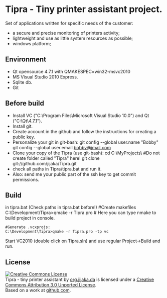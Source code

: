 Tipra - Tiny printer assistant project.
=============
Set of applications written for specific needs of the customer: 

* a secure and precise monitoring of printers activity;
* lightweight and use as little system resources as possible;
* windows platform;

Environment
-------
* Qt opensource 4.7.1 with QMAKESPEC=win32-msvc2010
* MS Visual Studio 2010 Express.
* Sqlite db.
* Git
 
Before build
-------
* Install VC ("C:\Program Files\Microsoft Visual Studio 10.0") and Qt ("C:\Qt\4.7.1").
* Install git.
* Create account in the github and follow the instructions for creating a public key.
* Personalize your git in git-bash: 
		git config --global user.name "Bobby"
		git config --global user.email bobby@jmail.com
* Clone your copy of the Tipra (use git-bash):
		cd C:\MyProjects\ #Do not create folder called "Tipra" here!
		git clone git://github.com/jijaka/Tipra.git
* check all paths in Tipra/tipra.bat and run it.	
* Also: send me your public part of the ssh key to get commit permissions.

Build
-------	
in tipra.bat (Check paths in tipra.bat before!)
	#Create makefiles
    C:\Development\Tipra>qmake -r Tipra.pro
	# Here you can type nmake to build project in console.
	
	#Generate .vcxprojs:
	C:\Development\Tipra>qmake -r Tipra.pro -tp vc
Start VC2010 (double click on Tipra.sln) and use regular Project->Build and run.


License
-------
<p>
<a rel="license" href="http://creativecommons.org/licenses/by/3.0/"><img alt="Creative Commons License" style="border-width:0" src="http://i.creativecommons.org/l/by/3.0/80x15.png" /></a><br /><span xmlns:dct="http://purl.org/dc/terms/" href="http://purl.org/dc/dcmitype/InteractiveResource" property="dct:title" rel="dct:type">Tipra - tiny printer assistant</span> by <a xmlns:cc="http://creativecommons.org/ns#" href="https://github.com/jijaka" property="cc:attributionName" rel="cc:attributionURL">org.jijaka.da</a> is licensed under a <a rel="license" href="http://creativecommons.org/licenses/by/3.0/">Creative Commons Attribution 3.0 Unported License</a>.<br />Based on a work at <a xmlns:dct="http://purl.org/dc/terms/" href="https://github.com/jijaka/Tipra" rel="dct:source">github.com</a>.
</p>